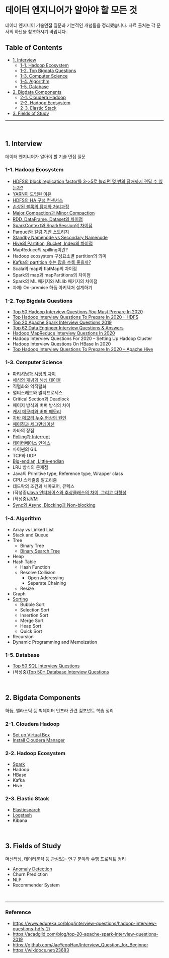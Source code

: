 # 데이터 엔지니어가 알아야 할 모든 것


데이터 엔지니어 기술면접 질문과 기본적인 개념들을 정리했습니다.
자료 출처는 각 문서의 하단을 참조하시기 바랍니다.


## Table of Contents
- [1. Interview](#1-interview)
  - [1-1. Hadoop Ecosystem](#1-1-hadoop-ecosystem)
  - [1-2. Top Bigdata Questions](#1-2-top-bigdata-questions)
  - [1-3. Computer Science](#1-3-computer-science)
  - [1-4. Algorithm](#1-4-algorithm)
  - [1-5. Database](#1-5-database)
- [2. Bigdata Components](#2-bigdata-components)
  - [2-1. Cloudera Hadoop](#2-1-cloudera-hadoop)
  - [2-2. Hadoop Ecosystem](#2-2-hadoop-ecosystem)
  - [2-3. Elastic Stack](#2-3-elastic-stack)
- [3. Fields of Study](#3-fields-of-study)

---

<br>

## 1. Interview
데이터 엔지니어가 알아야 할 기술 면접 질문

### 1-1. Hadoop Ecosystem
- [HDFS의 block replication factor를 3->5로 늘리면 몇 번의 장애까지 견딜 수 있는가?](interview/hadoop/hdfs_replication_and_fault_tolerance.md)
- [YARN이 도입된 이유](interview/hadoop/why_use_yarn.md)
- [HDFS의 HA 구성 컨센서스](interview/hadoop/hdfs_ha_and_consensus.md)
- [손상된 블록의 탐지와 처리과정](interview/hadoop/hdfs_block_scanner.md)
- [Major Compaction과 Minor Compaction](interview/hadoop/hbase_compaction.md)
- [RDD, DataFrame, Dataset의 차이점](interview/hadoop/rdd_df_ds.md)
- [SparkContext와 SparkSession의 차이점](interview/hadoop/sparkcontext_sparksession.md)
- [Parquet와 칼럼 기반 스토리지](interview/hadoop/parquet_and_column_based_storage.md)
- [Standby Namenode vs Secondary Namenode](interview/hadoop/standbynn_secondarynn.md)
- [Hive의 Partition, Bucket, Index의 차이점](interview/hadoop/hive_partition_bucket_index.md)
- MapReduce의 spilling이란?
- Hadoop ecosystem 구성요소별 partition의 의미
- [Kafka의 partition 수는 많을 수록 좋을까?](interview/hadoop/kafka_too_many_partitions.md)
- Scala의 map과 flatMap의 차이점
- Spark의 map과 mapPartitions의 차이점
- Spark의 ML 패키지와 MLlib 패키지의 차이점
- 과제: On-premise 하둡 아키텍처 설계하기

### 1-2. Top Bigdata Questions
- [Top 50 Hadoop Interview Questions You Must Prepare In 2020](interview/top_bigdata_questions/top_50_hadoop_interview_questions_in_2020.md)
- [Top Hadoop Interview Questions To Prepare In 2020 – HDFS](interview/top_bigdata_questions/top_hadoop_interview_questions_in_2020_hdfs.md)
- [Top 20 Apache Spark Interview Questions 2019](interview/top_bigdata_questions/top_20_apache_spark_interview_questions_2019.md)
- [Top 62 Data Engineer Interview Questions & Answers](interview/top_bigdata_questions/top_62_data_engineer_interview_questions.md)
- [Hadoop MapReduce Interview Questions In 2020](interview/top_bigdata_questions/hadoop_mapreduce_interview_questions_in_2020.md)
- Hadoop Interview Questions For 2020 – Setting Up Hadoop Cluster
- Hadoop Interview Questions On HBase In 2020
- [Top Hadoop Interview Questions To Prepare In 2020 – Apache Hive](interview/top_bigdata_questions/top_hadoop_interview_questions-hive.md)

### 1-3. Computer Science
- [파티셔닝과 샤딩의 차이](interview/computer_science/partitioning_vs_sharding.md)
- [해싱의 개념과 해싱 테이블](interview/computer_science/hash_table.md)
- 직렬화와 역직렬화
- 멀티스레드와 멀티프로세스
- Critical Section과 Deadlock
- 페이지 방식과 버퍼 방식의 차이
- [캐시 메모리와 버퍼 메모리](interview/computer_science/difference_between_cache_and_buffer.md)
- [자바 메모리 누수 현상의 원인](interview/computer_science/understanding_memory_leaks_in_java.md)
- [페이징과 세그먼테이션](interview/computer_science/paging_segmentation.md)
- 자바의 장점
- [Polling과 Interrupt](interview/computer_science/polling_and_interrupt.md)
- [데이터베이스 인덱스](interview/computer_science/database_index.md)
- 파이썬의 GIL
- TCP와 UDP
- [Big-endian, Little-endian](interview/computer_science/big_endian_little_endian.md)
- LRU 방식의 문제점
- Java의 Primitive type, Reference type, Wrapper class
- CPU 스케줄링 알고리즘
- 데드락의 조건과 세마포어, 뮤텍스
- (작성중)[Java 인터페이스와 추상클래스의 차이, 그리고 다형성](interview/computer_science/interface_vs_abstract_class.md)
- (작성중)[JVM](interview/computer_science/jvm.md)
- [Sync와 Async, Blocking과 Non-blocking](interview/computer_science/sync_async_block_nonblock.md)

### 1-4. Algorithm
- Array vs Linked List
- Stack and Queue
- Tree
  - Binary Tree
  - [Binary Search Tree](interview/algorithm/binary_search_tree.ipynb)
- Heap
- Hash Table
  - Hash Function
  - Resolve Collision
    - Open Addressing
    - Separate Chaining
  - Resize
- Graph
- [Sorting](interview/algorithm/sorting_algorithm.ipynb)
  - Bubble Sort
  - Selection Sort
  - Insertion Sort
  - Merge Sort
  - Heap Sort
  - Quick Sort
- Recursion
- Dynamic Programming and Memoization


### 1-5. Database
- [Top 50 SQL Interview Questions](interview/database/top_50_sql_interview_questions.md)
- (작성중)[Top 50+ Database Interview Questions](interview/database/top_50_database_interview_questions.md)

<br>

## 2. Bigdata Components
하둡, 엘라스틱 등 빅데이터 인프라 관련 컴포넌트 학습 정리

### 2-1. Cloudera Hadoop
- [Set up Virtual Box](bigdata_components/cloudera/setup_virtual_box.md)
- [Install Cloudera Manager](bigdata_components/cloudera/install_cloudera_manager.md)

### 2-2. Hadoop Ecosystem
- [Spark](bigdata_components/hadoop_ecosystem/spark)
- Hadoop
- HBase
- Kafka
- Hive

### 2-3. Elastic Stack
- [Elasticsearch](bigdata_components/elk_stack/elasticsearch)
- [Logstash](bigdata_components/elk_stack/logstash)
- Kibana

<br>

## 3. Fields of Study
머신러닝, 데이터분석 등 관심있는 연구 분야와 수행 프로젝트 정리

- [Anomaly Detection](fields_of_study/anomaly_detection)
- Churn Prediction
- NLP
- Recommender System

<br>

---

### Reference
- https://www.edureka.co/blog/interview-questions/hadoop-interview-questions-hdfs-2/
- https://acadgild.com/blog/top-20-apache-spark-interview-questions-2019
- https://github.com/JaeYeopHan/Interview_Question_for_Beginner
- https://wikidocs.net/23683
